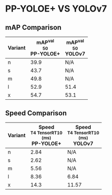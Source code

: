 ---
---
# PP-YOLOE+ VS YOLOv7

## mAP Comparison

| **Variant** | <center><span style='width: 400px;'>**mAP<sup>val<br>50**<br>**PP-YOLOE+**</span></center> | <center><span style='width: 400px;'>**mAP<sup>val<br>50**<br>**YOLOv7**</span></center> |
|----|----------------------------------|------------------------------------|
| n | 39.9 | N/A |
| s | 43.7 | N/A |
| m | 49.8 | N/A |
| l | 52.9 | 51.4 |
| x | 54.7 | 53.1 |

## Speed Comparison

| **Variant** | <center><span style='width: 200px;'>**Speed**<br><sup>T4 TensorRT10<br>(ms)</sup><br>**PP-YOLOE+**</span></center> | <center><span style='width: 200px;'>**Speed**<br><sup>T4 TensorRT10<br>(ms)</sup><br>**YOLOv7**</span></center> |
|---------|-----------------------|-----------------------|
| n | 2.84 | N/A |
| s | 2.62 | N/A |
| m | 5.56 | N/A |
| l | 8.36 | 6.84 |
| x | 14.3 | 11.57 |
